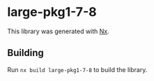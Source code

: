 # large-pkg1-7-8

This library was generated with [Nx](https://nx.dev).

## Building

Run `nx build large-pkg1-7-8` to build the library.
